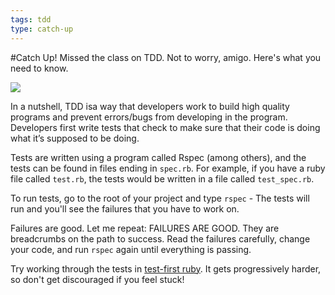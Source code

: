 ```yaml
---
tags: tdd
type: catch-up
---
```

#Catch Up!
Missed the class on TDD. Not to worry, amigo. Here's what you need to know.

<img src="http://oversimplified.net/comics/2011-04-28.tdd_.png">

In a nutshell, TDD  isa way that developers work to build high quality programs and prevent errors/bugs from developing in the program. Developers first write tests that check to make sure that their code is doing what it’s supposed to be doing.

Tests are written using a program called Rspec (among others), and the tests can be found in files ending in `spec.rb`. For example, if you have a ruby file called `test.rb`, the tests would be written in a file called `test_spec.rb`.

To run tests, go to the root of your project and type `rspec` - The tests will run and you'll see the failures that you have to work on.

Failures are good. Let me repeat: FAILURES ARE GOOD. They are breadcrumbs on the path to success. Read the failures carefully, change your code, and run `rspec` again until everything is passing.

Try working through the tests in [test-first ruby](http://testfirst.org/learn_ruby). It gets progressively harder, so don't get discouraged if you feel stuck!